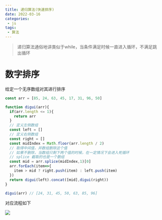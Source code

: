 ```yaml
---
title: 递归算法(快速排序)
date: 2022-03-16
categories:
 - js
tags:
 - 算法
---
```


>递归算法通俗地讲类似于while，当条件满足时候一直进入循环，不满足跳出循环

# 数字排序

给定一个无序数组对其进行排序

```js
const arr = [85, 24, 63, 45, 17, 31, 96, 50]

function digui(arr){
  if(arr.length <= 1){
    return arr
  }
  // 定义左侧数组
  const left = []
  // 定义右侧数组
  const right = []
  const midIndex = Math.floor(arr.length / 2)
  // 取得中间值，并数组删除这个值
  // 如果不删除，当数组只剩下两个值的时候，在一定情况下会进入死循环
  // splice 截取的也是一个数组
  const mid = arr.splice(midIndex,1)[0]
  arr.forEach(item=>{
    item > mid ? right.push(item) : left.push(item)
  })
  return digui(left).concat([mid],digui(right))
}

digui(arr) // [24, 31, 45, 50, 63, 85, 96]
```
对应流程如下

<img src="/img/digui.png"/>

